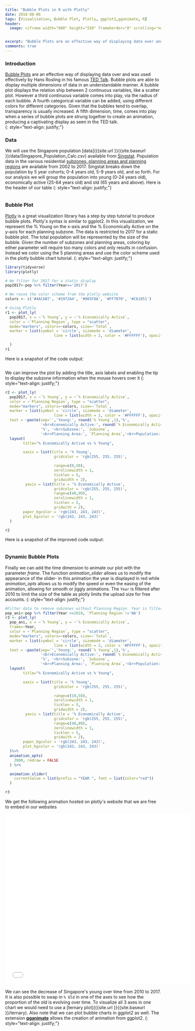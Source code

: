 ```yaml
---
title: "Bubble Plots in R with Plotly"
date: 2018-08-06
tags: [Visualization, Bubble Plot, Plotly, ggplot2,gganimate, R]
header:
  image: <iframe width="600" height="550" frameborder="0" scrolling="no" src="//plot.ly/~DavidTen/7.embed"></iframe>


excerpt: "Bubble Plots are an effective way of displaying data over and was used effectively by Hans Rosling in his famous TED Talk. Bubble plots are able to display multiple dimensions of data in an understandable manner. A bubble plot displays the relation ship between 2 continuous variables, like a scatter plot. However a third continuous variable comes into play, via the radius of each bubble. A fourth categorical variable can be added, using different colors for different categories. Given that the bubbles tend to overlap, transparency is usually increased. A fifth dimension, time, comes into play when a series of bubble plots are strung together to create an animation, producing a captivating display as in the TED talk."
comments: true
---
```

### Introduction
[Bubble Plots](https://en.wikipedia.org/wiki/Bubble_chart) are an effective way of displaying data over and was used effectively by Hans Rosling in his famous [TED Talk](https://www.ted.com/talks/hans_rosling_shows_the_best_stats_you_ve_ever_seen#t-697386). Bubble plots are able to display multiple dimensions of data in an understandable manner. A bubble plot displays the relation ship between 2 continuous variables, like a scatter plot. However a third continuous variable comes into play, via the radius of each bubble. A fourth categorical variable can be added, using different colors for different categories. Given that the bubbles tend to overlap, transparency is usually increased. A fifth dimension, time,  comes into play when a series of bubble plots are strung together to create an animation, producing a captivating display as seen in the TED talk.  
{: style="text-align: justify;"}

### Data
We will use the Singapore population [data]({{site.url }}{{site.baseurl }}/data/Singapore_Population_Calc.csv) available from [Singstat](https://www.singstat.gov.sg/find-data/search-by-theme/population/geographic-distribution/latest-data). Population data in the various residential [subzones, planning areas and planning regions](https://data.gov.sg/dataset?q=Subzone+Boundary) are available from 2002 to 2017. Singstat breaks down the population by 5 year cohorts; 0-4 years old, 5-9 years old, and so forth. For our analysis we will group the population into young (0-24 years old), economically active (25-64 years old) and old (65 years and above). Here is the header of our table
{: style="text-align: justify;"}

<img src="{{site.url }}{{site.baseurl }}/images/bubble-plot/data.jpg" alt="">


### Bubble Plot
[Plotly](https://plot.ly/r/bubble-charts/) is a great visualization library has a step by step tutorial to produce bubble plots. Plotly's syntax is similar to ggplot2. In this visualization, we represent the % Young on the x-axis and the % Economically Active on the y-axis for each planning subzone. The data is restricted to 2017 for a static bubble plot. The total population will be represented by the size of the bubble. Given the number of subzones and planning areas, coloring by either parameter will require too many colors and only results in confusion. Instead we color using the 5 planning areas and use the color scheme used in the plotly bubble chart tutorial.
{: style="text-align: justify;"}

```r
library(tidyverse)
library(plotly)

# We filter for 2017 for a static display
pop2017<-pop %>% filter(Year=='2017')

# We reuse the color scheme from the plotly website
colors <- c('#4AC6B7', '#1972A4', '#965F8A', '#FF7070', '#C61951')

# Using Plotly
r1 <- plot_ly(
  pop2017, x = ~`% Young`, y = ~`% Economically Active`,  
  color = ~`Planning Region`, type = "scatter",
  mode="markers", colors=~colors, size=~`Total`,
  marker = list(symbol = 'circle', sizemode = 'diameter',
                      line = list(width = 2, color = '#FFFFFF'), opacity=0.4)

  )
r1
```
Here is a snapshot of the code output:

<img src="{{site.url }}{{site.baseurl }}/images/bubble-plot/bubble1-static.jpg" alt="">

We can improve the plot by adding the title, axis labels and enabling the tip to display the subzone information when the mouse hovers over it
{: style="text-align: justify;"}

```r
r2 <- plot_ly(
  pop2017, x = ~`% Young`, y = ~`% Economically Active`,  
  color = ~`Planning Region`, type = "scatter",
  mode="markers", colors=~colors, size=~`Total`,
  marker = list(symbol = 'circle', sizemode = 'diameter',
                      line = list(width = 2, color = '#FFFFFF'), opacity=0.4),
  text = ~paste(sep='','Young:', round(`% Young`,1),'%',
                '<br>Economically Active:', round(`% Economically Active`,1),
                '%', '<br>Subzone:', `Subzone`,
                '<br>Planning Area:', `Planning Area`,'<br>Population:',Total)) %>%
  layout(
        title="% Economically Active vs % Young",

        xaxis = list(title = '% Young',
                      gridcolor = 'rgb(255, 255, 255)',

                      range=c(0,50),
                      zerolinewidth = 1,
                      ticklen = 5,
                      gridwidth = 2),
         yaxis = list(title = '% Economically Active',
                      gridcolor = 'rgb(255, 255, 255)',
                      range=c(40,90),
                      zerolinewidth = 1,
                      ticklen = 5,
                      gridwith = 2),
        paper_bgcolor = 'rgb(243, 243, 243)',
        plot_bgcolor = 'rgb(243, 243, 243)'
  )

r2
```
Here is a snapshot of the improved code output:

<img src="{{site.url }}{{site.baseurl }}/images/bubble-plot/bubble2-static.jpg" alt="">

### Dynamic Bubble Plots

Finally we can add the time dimension to animate our plot with the parameter *frame*. The function *animation_slider* allows us to modify the appearance of the slider- in this animation the year is displayed in red while *animation_opts* allows us to modify the speed or even the easing of the animation, allowing for smooth or jiggly animations. The `Year` is filtered after 2010 to limit the size of the table as plotly limits the upload size for free accounts.
{: style="text-align: justify;"}

```r
#Filter data to remove subzones without Planning Region. Year is filtered from 2010.
pop_ani<-pop %>% filter(Year >=2010, `Planning Region`!='NA')
r3 <- plot_ly(
  pop_ani, x = ~`% Young`, y = ~`% Economically Active`,
  frame=~Year,
  color = ~`Planning Region`, type = "scatter",
  mode="markers", colors=~colors, size=~`Total`,
  marker = list(symbol = 'circle', sizemode = 'diameter',
                      line = list(width = 2, color = '#FFFFFF'), opacity=0.4),
  text = ~paste(sep='','Young:', round(`% Young`,1),'%',
                '<br>Economically Active:', round(`% Economically Active`,1),
                '%', '<br>Subzone:', `Subzone`,
                '<br>Planning Area:', `Planning Area`,'<br>Population:',Total)) %>%
  layout(
        title="% Economically Active vs % Young",

        xaxis = list(title = '% Young',
                      gridcolor = 'rgb(255, 255, 255)',

                      range=c(10,50),
                      zerolinewidth = 1,
                      ticklen = 5,
                      gridwidth = 2),
         yaxis = list(title = '% Economically Active',
                      gridcolor = 'rgb(255, 255, 255)',
                      range=c(40,80),
                      zerolinewidth = 1,
                      ticklen = 5,
                      gridwith = 2),
        paper_bgcolor = 'rgb(243, 243, 243)',
        plot_bgcolor = 'rgb(243, 243, 243)'
  )%>%
  animation_opts(
    2000, redraw = FALSE
  ) %>%

  animation_slider(
    currentvalue = list(prefix = "YEAR ", font = list(color="red"))
  )

r3
```

We get the following animation hosted on plotly's website that we are free to embed in our websites

<iframe width="600" height="550" frameborder="0" scrolling="no" src="//plot.ly/~DavidTen/7.embed"></iframe>

We can see the decrease of Singapore's young over time from 2010 to 2017. It is also possible to swap in `% Old` in one of the axes to see how the proportion of the old is evolving over time. To visualize all 3 axes in one chart we would need to use a [ternary plot]({{site.url }}{{site.baseurl }}/ternary). Also note that we can plot bubble charts in ggplot2 as well. The extension [**gganimate**](https://github.com/thomasp85/gganimate) allows the creation of animation from ggplot2.
{: style="text-align: justify;"}
